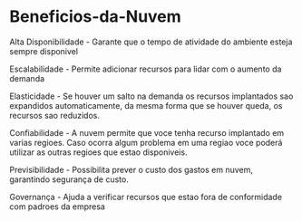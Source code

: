 # Beneficios-da-Nuvem
Alta Disponibilidade - Garante que o tempo de atividade do ambiente esteja sempre disponivel

Escalabilidade - Permite adicionar recursos para lidar com o aumento da demanda

Elasticidade - Se houver um salto na demanda os recursos implantados sao expandidos automaticamente, da mesma forma que se houver queda, os recursos sao reduzidos.

Confiabilidade - A nuvem permite que voce tenha recurso implantado em varias regioes. Caso ocorra algum problema em uma regiao voce poderá utilizar as outras regioes que estao disponiveis.

Previsibilidade - Possibilita prever o custo dos gastos em nuvem, garantindo segurança de custo.

Governança - Ajuda a verificar recursos que estao fora de conformidade com padroes da empresa
